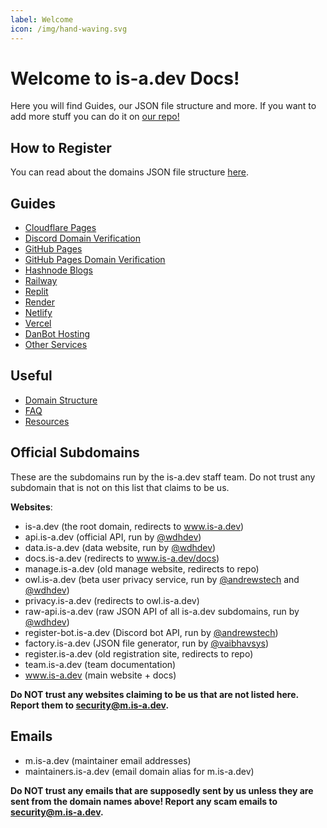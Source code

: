 ```yaml
---
label: Welcome
icon: /img/hand-waving.svg
---
```

# Welcome to is-a.dev Docs!
Here you will find Guides, our JSON file structure and more. If you want to add more stuff you can do it on [our repo!](https://github.com/CuteDog5695/is-a-dev-docs)

## How to Register
You can read about the domains JSON file structure [here](useful/domain-structure.md).

## Guides
- [Cloudflare Pages](guides/cloudflare-pages.md)
- [Discord Domain Verification](guides/discord-verification.md)
- [GitHub Pages](guides/github-pages.md)
- [GitHub Pages Domain Verification](guides/github-pages-verification.md)
- [Hashnode Blogs](guides/hashnode.md)
- [Railway](guides/railway.md)
- [Replit](guides/replit.md)
- [Render](guides/render.md)
- [Netlify](guides/netlify.md)
- [Vercel](guides/vercel.md)
- [DanBot Hosting](guides/dbh.md)
- [Other Services](guides/other.md)

## Useful
 - [Domain Structure](useful/domain-structure.md)
 - [FAQ](useful/faq.md)
 - [Resources](useful/resources.md)

## Official Subdomains
These are the subdomains run by the is-a.dev staff team. Do not trust any subdomain that is not on this list that claims to be us.

**Websites**:

- is-a.dev (the root domain, redirects to www.is-a.dev)
- api.is-a.dev (official API, run by [@wdhdev](https://github.com/wdhdev))
- data.is-a.dev (data website, run by [@wdhdev](https://github.com/wdhdev))
- docs.is-a.dev (redirects to www.is-a.dev/docs)
- manage.is-a.dev (old manage website, redirects to repo)
- owl.is-a.dev (beta user privacy service, run by [@andrewstech](https://github.com/andrewstech) and [@wdhdev](https://github.com/wdhdev))
- privacy.is-a.dev (redirects to owl.is-a.dev)
- raw-api.is-a.dev (raw JSON API of all is-a.dev subdomains, run by [@wdhdev](https://github.com/wdhdev))
- register-bot.is-a.dev (Discord bot API, run by [@andrewstech](https://github.com/andrewstech))
- factory.is-a.dev (JSON file generator, run by [@vaibhavsys](https://github.com/VaibhavSys))
- register.is-a.dev (old registration site, redirects to repo)
- team.is-a.dev (team documentation)
- www.is-a.dev (main website + docs)

**Do NOT trust any websites claiming to be us that are not listed here. Report them to [security@m.is-a.dev](mailto:security@m.is-a.dev).**

## Emails
- m.is-a.dev (maintainer email addresses)
- maintainers.is-a.dev (email domain alias for m.is-a.dev)

**Do NOT trust any emails that are supposedly sent by us unless they are sent from the domain names above! Report any scam emails to [security@m.is-a.dev](mailto:security@m.is-a.dev).**
